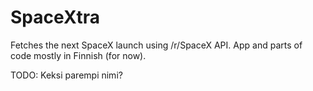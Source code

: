 # SpaceXtra

Fetches the next SpaceX launch using /r/SpaceX API. App and parts of code mostly in Finnish (for now).

TODO: Keksi parempi nimi?
